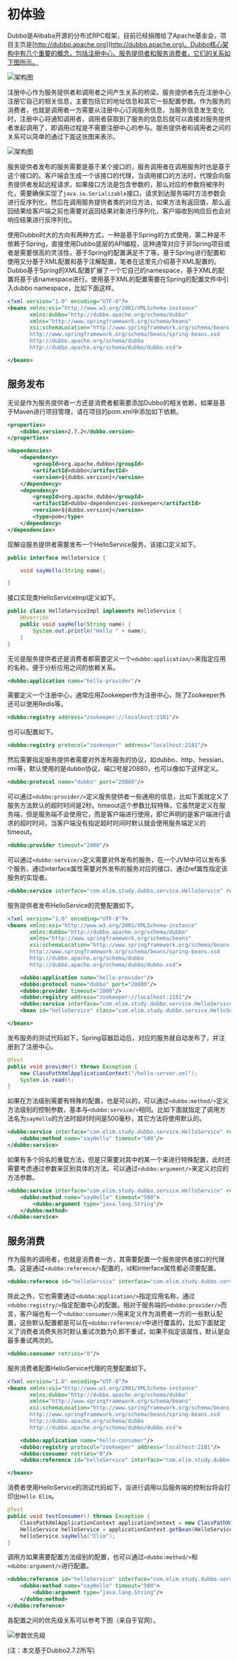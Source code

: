 # 初体验

Dubbo是Alibaba开源的分布式RPC框架，目前已经捐赠给了Apache基金会，项目主页是[http://dubbo.apache.org](http://dubbo.apache.org)。Dubbo核心架构中有几个重要的概念，包括注册中心、服务提供者和服务消费者，它们的关系如下图所示。

![架构图](image/dubbo.001.png)

注册中心作为服务提供者和调用者之间产生关系的桥梁。服务提供者先在注册中心注册它自己的相关信息，主要包括它的地址信息和其它一些配置参数。作为服务的消费者，也就是调用者一方需要从注册中心订阅服务信息，当服务信息发生变化时，注册中心将通知调用者，调用者获取到了服务的信息后就可以直接对服务提供者发起调用了，即调用过程是不需要注册中心的参与。服务提供者和调用者之间的关系可以简单的通过下面这张图来表示。

![架构图](image/dubbo.002.png)

服务提供者发布的服务需要是基于某个接口的，服务调用者在调用服务时也是基于这个接口的。客户端会生成一个该接口的代理，当调用接口的方法时，代理会向服务提供者发起远程请求，如果接口方法是包含参数的，那么对应的参数将被序列化，需要确保实现了`java.io.Serializable`接口，请求到达服务端时方法参数会进行反序列化，然后在调用服务提供者类的对应方法，如果方法有返回值，那么返回结果给客户端之前也需要对返回结果对象进行序列化，客户端收到响应后也会对响应结果进行反序列化。

使用Dubbo时大的方向有两种方式，一种是基于Spring的方式使用，第二种是不依赖于Spring，直接使用Dubbo底层的API编程，这种通常对应于非Spring项目或者是需要很高的灵活性，基于Spring的配置满足不了等。基于Spring进行配置和使用又分基于XML配置和基于注解配置，笔者在这里先介绍基于XML配置的。Dubbo基于Spring的XML配置扩展了一个它自己的namespace，基于XML的配置将基于该namespace进行。使用基于XML的配置需要在Spring的配置文件中引入dubbo namespace，比如下面这样。

```xml
<?xml version="1.0" encoding="UTF-8"?>
<beans xmlns:xsi="http://www.w3.org/2001/XMLSchema-instance"
       xmlns:dubbo="http://dubbo.apache.org/schema/dubbo"
       xmlns="http://www.springframework.org/schema/beans"
       xsi:schemaLocation="http://www.springframework.org/schema/beans
       http://www.springframework.org/schema/beans/spring-beans.xsd
       http://dubbo.apache.org/schema/dubbo
       http://dubbo.apache.org/schema/dubbo/dubbo.xsd">

</beans>
```

## 服务发布

无论是作为服务提供者一方还是消费者都需要添加Dubbo的相关依赖，如果是基于Maven进行项目管理，请在项目的pom.xml中添加如下依赖。

```xml
<properties>
    <dubbo.version>2.7.2</dubbo.version>
</properties>

<dependencies>
    <dependency>
        <groupId>org.apache.dubbo</groupId>
        <artifactId>dubbo</artifactId>
        <version>${dubbo.version}</version>
    </dependency>
    <dependency>
        <groupId>org.apache.dubbo</groupId>
        <artifactId>dubbo-dependencies-zookeeper</artifactId>
        <version>${dubbo.version}</version>
        <type>pom</type>
    </dependency>
</dependencies>
```

现解设服务提供者需要发布一个HelloService服务，该接口定义如下。

```java
public interface HelloService {

    void sayHello(String name);

}
```

接口实现类HelloServiceImpl定义如下。

```java
public class HelloServiceImpl implements HelloService {
    @Override
    public void sayHello(String name) {
        System.out.println("Hello " + name);
    }
}
```

无论是服务提供者还是消费者都需要定义一个`<dubbo:application/>`来指定应用的名称，便于分析应用之间的依赖关系。

```xml
<dubbo:application name="hello-provider"/>
```

需要定义一个注册中心，通常应用Zookeeper作为注册中心，除了Zookeeper外还可以使用Redis等。

```xml
<dubbo:registry address="zookeeper://localhost:2181"/>
```

也可以配置如下。

```xml
<dubbo:registry protocol="zookeeper" address="localhost:2181"/>
```

然后需要指定服务提供者需要对外发布服务的协议，如dubbo、http、hessian、rmi等，默认使用的是dubbo协议，端口号是20880，也可以像如下这样定义。

```xml
<dubbo:protocol name="dubbo" port="20880"/>
```

可以通过`<dubbo:provider/>`定义服务提供者一些通用的信息，比如下面就定义了服务方法默认的超时时间是2秒。timeout这个参数比较特殊，它虽然是定义在服务端，但是服务端不会使用它，而是客户端进行使用，即它声明的是客户端进行请求的超时时间，当客户端没有指定超时时间时默认就会使用服务端定义的timeout。

```xml
<dubbo:provider timeout="2000"/>
```

可以通过`<dubbo:service/>`定义需要对外发布的服务，在一个JVM中可以发布多个服务，通过interface属性需要对外发布的服务对应的接口，通过ref属性指定该服务的实现者。

```xml
<dubbo:service interface="com.elim.study.dubbo.service.HelloService" ref="helloService"/>
```

服务提供者发布HelloService的完整配置如下。

```xml
<?xml version="1.0" encoding="UTF-8"?>
<beans xmlns:xsi="http://www.w3.org/2001/XMLSchema-instance"
       xmlns:dubbo="http://dubbo.apache.org/schema/dubbo"
       xmlns="http://www.springframework.org/schema/beans"
       xsi:schemaLocation="http://www.springframework.org/schema/beans
       http://www.springframework.org/schema/beans/spring-beans.xsd
       http://dubbo.apache.org/schema/dubbo
       http://dubbo.apache.org/schema/dubbo/dubbo.xsd">

    <dubbo:application name="hello-provider"/>
    <dubbo:protocol name="dubbo" port="20880"/>
    <dubbo:provider timeout="2000"/>
    <dubbo:registry address="zookeeper://localhost:2181"/>
    <dubbo:service interface="com.elim.study.dubbo.service.HelloService" ref="helloService"/>
    <bean id="helloService" class="com.elim.study.dubbo.service.HelloServiceImpl"/>

</beans>
```

发布服务的测试代码如下，Spring容器启动后，对应的服务就自动发布了，并注册到了注册中心。

```java
@Test
public void provider() throws Exception {
    new ClassPathXmlApplicationContext("/hello-server.xml");
    System.in.read();
}
```

如果在方法级别需要有特殊的配置，也是可以的，可以通过`<dubbo:method/>`定义方法级别的控制参数，基本与`<dubbo:service/>`相同。比如下面就指定了调用方法名为`sayHello`的方法时超时时间是500毫秒，其它方法将使用默认的。

```xml
<dubbo:service interface="com.elim.study.dubbo.service.HelloService" ref="helloService">
    <dubbo:method name="sayHello" timeout="500"/>
</dubbo:service>
```

如果有多个同名的重载方法，但是只需要对其中的某一个来进行特殊配置，此时还需要考虑通过参数来区别具体的方法。可以通过`<dubbo:argument/>`来定义对应的方法参数。

```xml
<dubbo:service interface="com.elim.study.dubbo.service.HelloService" ref="helloService">
    <dubbo:method name="sayHello" timeout="500">
        <dubbo:argument type="java.lang.String"/>
    </dubbo:method>
</dubbo:service>
```

## 服务消费

作为服务的调用者，也就是消费者一方，其需要配置一个服务提供者接口的代理类。这是通过`<dubbo:reference/>`配置的，id和interface属性都必须要配置。

```xml
<dubbo:reference id="helloService" interface="com.elim.study.dubbo.service.HelloService"/>
```

除此之外，它也需要通过`<dubbo:application/>`指定应用名称，通过`<dubbo:registry/>`指定配置中心的配置。相对于服务端的`<dubbo:provider/>`而言，客户端也有一个`<dubbo:consumer/>`用来定义作为消费者一方的一些默认配置，这些默认配置都是可以在`<dubbo:reference/>`中进行覆盖的，比如下面就定义了消费者消费失败时默认重试次数为0,即不重试，如果不指定该属性，默认是会最多重试两次的。

```xml
<dubbo:consumer retries="0"/>
```

服务消费者配置HelloService代理的完整配置如下。

```xml
<?xml version="1.0" encoding="UTF-8"?>
<beans xmlns:xsi="http://www.w3.org/2001/XMLSchema-instance"
       xmlns:dubbo="http://dubbo.apache.org/schema/dubbo"
       xmlns="http://www.springframework.org/schema/beans"
       xsi:schemaLocation="http://www.springframework.org/schema/beans
       http://www.springframework.org/schema/beans/spring-beans.xsd
       http://dubbo.apache.org/schema/dubbo
       http://dubbo.apache.org/schema/dubbo/dubbo.xsd">

    <dubbo:application name="hello-consumer"/>
    <dubbo:registry protocol="zookeeper" address="localhost:2181"/>
    <dubbo:consumer retries="0"/>
    <dubbo:reference id="helloService" interface="com.elim.study.dubbo.service.HelloService"/>

</beans>
```

消费者使用HelloService的测试代码如下，当进行调用以后服务端的控制台将会打印出`Hello Elim`。

```java
@Test
public void testConsumer() throws Exception {
    ClassPathXmlApplicationContext applicationContext = new ClassPathXmlApplicationContext("/hello-client.xml");
    HelloService helloService = applicationContext.getBean(HelloService.class);
    helloService.sayHello("Elim");
}
```

调用方如果需要配置方法级别的配置，也可以通过`<dubbo:method/>`和`<dubbo:argument/>`进行配置。

```xml
<dubbo:reference id="helloService" interface="com.elim.study.dubbo.service.HelloService">
    <dubbo:method name="sayHello" timeout="500">
        <dubbo:argument type="java.lang.String"/>
    </dubbo:method>
</dubbo:reference>
```

各配置之间的优先级关系可以参考下图（来自于官网）。

![参数优先级](image/dubbo-config-override.jpg)

(注：本文基于Dubbo2.7.2所写)